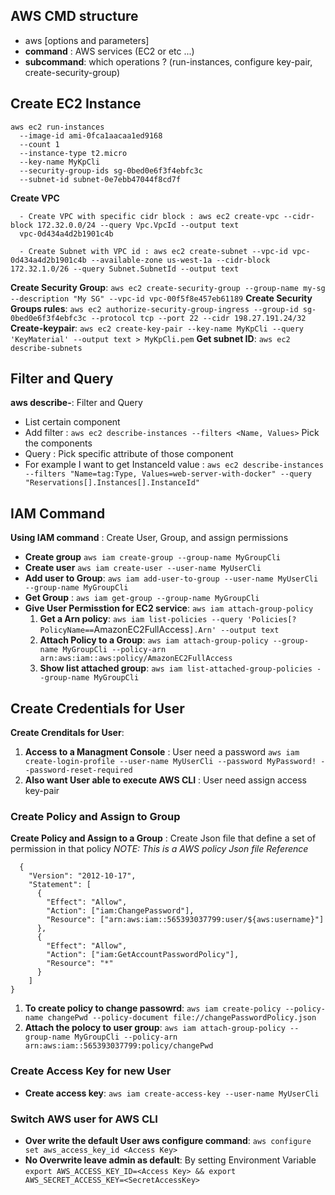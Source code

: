 ## AWS CMD structure 
  - aws <command> <subcommand> [options and parameters]
  - **command** : AWS services (EC2 or etc ...)
  - **subcommand**: which operations ? (run-instances, configure key-pair, create-security-group)
## Create EC2 Instance
```
aws ec2 run-instances
  --image-id ami-0fca1aacaa1ed9168
  --count 1
  --instance-type t2.micro
  --key-name MyKpCli
  --security-group-ids sg-0bed0e6f3f4ebfc3c
  --subnet-id subnet-0e7ebb47044f8cd7f
```

**Create VPC**
```
  - Create VPC with specific cidr block : aws ec2 create-vpc --cidr-block 172.32.0.0/24 --query Vpc.VpcId --output text
  vpc-0d434a4d2b1901c4b

  - Create Subnet with VPC id : aws ec2 create-subnet --vpc-id vpc-0d434a4d2b1901c4b --available-zone us-west-1a --cidr-block 172.32.1.0/26 --query Subnet.SubnetId --output text
```

**Create Security Group**: `aws ec2 create-security-group --group-name my-sg --description "My SG" --vpc-id vpc-00f5f8e457eb61189`
**Create Security Groups rules**: `aws ec2 authorize-security-group-ingress --group-id sg-0bed0e6f3f4ebfc3c --protocol tcp --port 22 --cidr 198.27.191.24/32`
**Create-keypair**: `aws ec2 create-key-pair --key-name MyKpCli --query 'KeyMaterial' --output text > MyKpCli.pem`
**Get subnet ID**: `aws ec2 describe-subnets`

## Filter and Query
**aws <command> describe-**: Filter and Query 
  - List certain component
  - Add filter : `aws ec2 describe-instances --filters <Name, Values>` Pick the components
  - Query : Pick specific attribute of those component
  - For example I want to get InstanceId value : `aws ec2 describe-instances --filters "Name=tag:Type, Values=web-server-with-docker" --query "Reservations[].Instances[].InstanceId"`

## IAM Command
**Using IAM command** : Create User, Group, and assign permissions
  - **Create group** `aws iam create-group --group-name MyGroupCli`
  - **Create user** `aws iam create-user --user-name MyUserCli`
  - **Add user to Group**: `aws iam add-user-to-group --user-name MyUserCli --group-name MyGroupCli`
  - **Get Group** : `aws iam get-group --group-name MyGroupCli`
  - **Give User Permisstion for EC2 service**: `aws iam attach-group-policy`
    1. **Get a Arn policy**: `aws iam list-policies --query 'Policies[?PolicyName==`AmazonEC2FullAccess`].Arn' --output text`
    2. **Attach Policy to a Group**: `aws iam attach-group-policy --group-name MyGroupCli --policy-arn arn:aws:iam::aws:policy/AmazonEC2FullAccess`
    3. **Show list attached group**: `aws iam list-attached-group-policies --group-name MyGroupCli`

## Create Credentials for User
**Create Crenditals for User**: 
  1. **Access to a Managment Console** : User need a password `aws iam create-login-profile --user-name MyUserCli --password MyPassword! --password-reset-required`
  2. **Also want User able to execute AWS CLI** : User need assign access key-pair
### Create Policy and Assign to Group
**Create Policy and Assign to a Group** : Create Json file that define a set of permission in that policy
*NOTE: This is a AWS policy Json file Reference*
```
  {
    "Version": "2012-10-17",
    "Statement": [
      {
        "Effect": "Allow",
        "Action": ["iam:ChangePassword"],
        "Resource": ["arn:aws:iam::565393037799:user/${aws:username}"]
      },
      {
        "Effect": "Allow",
        "Action": ["iam:GetAccountPasswordPolicy"],
        "Resource": "*"
      }		
    ]
}
```
  1. **To create policy to change passowrd**: `aws iam create-policy --policy-name changePwd --policy-document file://changePasswordPolicy.json`
  2. **Attach the polocy to user group**: `aws iam attach-group-policy --group-name MyGroupCli --policy-arn arn:aws:iam::565393037799:policy/changePwd`

### Create Access Key for new User 
  - **Create access key**: `aws iam create-access-key --user-name MyUserCli` 
### Switch AWS user for AWS CLI 
  - **Over write the default User aws configure command**: `aws configure set aws_access_key_id <Access Key>`
  - **No Overwrite leave admin as default**: By setting Environment Variable `export AWS_ACCESS_KEY_ID=<Access Key> && export AWS_SECRET_ACCESS_KEY=<SecretAccessKey>`

